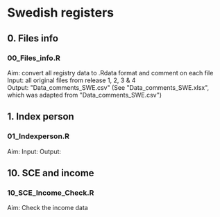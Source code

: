 # Swedish registers


## 0. Files info
### 00_Files_info.R
Aim: convert all registry data to .Rdata format and comment on each file  
Input: all original files from release 1, 2, 3 & 4  
Output: "Data_comments_SWE.csv" (See "Data_comments_SWE.xlsx", which was adapted from "Data_comments_SWE.csv")  



## 1. Index person
### 01_Indexperson.R
Aim: 
Input: 
Output:



## 10. SCE and income
### 10_SCE_Income_Check.R
Aim: Check the income data








